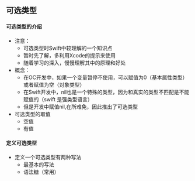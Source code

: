 ## 可选类型

#### 可选类型的介绍

- 注意：
  - 可选类型时Swift中较理解的一个知识点
  - 暂时先了解，多利用Xcode的提示来使用
  - 随着学习的深入，慢慢理解其中的原理和好处
- 概念：
  - 在OC开发中，如果一个变量暂停不使用，可以赋值为0（基本属性类型）或者赋值为空（对象类型）
  - 在Swift开发中，nil也是一个特殊的类型，因为和真实的类型不匹配是不能赋值的（swift 是强类型语言）
  - 但是开发中赋值nil,在所难免，因此推出了可选类型
- 可选类型的取值
  - 空值
  - 有值

#### 定义可选类型

- 定义一个可选类型有两种写法
  - 最基本的写法
  - 语法糖（常用）